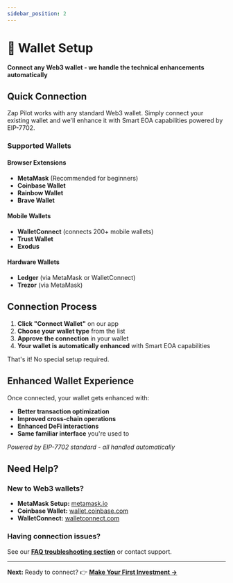 ```yaml
---
sidebar_position: 2
---
```


# 🔗 Wallet Setup

**Connect any Web3 wallet - we handle the technical enhancements automatically**

## Quick Connection

Zap Pilot works with any standard Web3 wallet. Simply connect your existing wallet and we'll enhance
it with Smart EOA capabilities powered by EIP-7702.

### Supported Wallets

#### **Browser Extensions**

- **MetaMask** (Recommended for beginners)
- **Coinbase Wallet**
- **Rainbow Wallet**
- **Brave Wallet**

#### **Mobile Wallets**

- **WalletConnect** (connects 200+ mobile wallets)
- **Trust Wallet**
- **Exodus**

#### **Hardware Wallets**

- **Ledger** (via MetaMask or WalletConnect)
- **Trezor** (via MetaMask)

## Connection Process

1. **Click "Connect Wallet"** on our app
2. **Choose your wallet type** from the list
3. **Approve the connection** in your wallet
4. **Your wallet is automatically enhanced** with Smart EOA capabilities

That's it! No special setup required.

## Enhanced Wallet Experience

Once connected, your wallet gets enhanced with:

- **Better transaction optimization**
- **Improved cross-chain operations**
- **Enhanced DeFi interactions**
- **Same familiar interface** you're used to

_Powered by EIP-7702 standard - all handled automatically_

## Need Help?

### New to Web3 wallets?

- **MetaMask Setup:** [metamask.io](https://metamask.io)
- **Coinbase Wallet:** [wallet.coinbase.com](https://wallet.coinbase.com)
- **WalletConnect:** [walletconnect.com](https://walletconnect.com)

### Having connection issues?

See our **[FAQ troubleshooting section](../faq#-troubleshooting)** or contact support.

---

**Next:** Ready to connect? 👉 **[Make Your First Investment →](./first-investment)**
